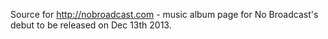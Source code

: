 Source for http://nobroadcast.com - music album page for No Broadcast's debut to be released on Dec 13th 2013.
